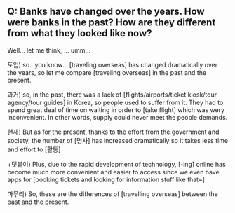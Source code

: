 ## Q: Banks have changed over the years. How were banks in the past? How are they different from what they looked like now?

Well... let me think, ... umm...

도입) so.. you know... [traveling overseas] has changed dramatically over the years, so let me compare [traveling overseas] in the past and the present.

과거) so, in the past, there was a lack of [flights/airports/ticket kiosk/tour agency/tour guides] in Korea, so people used to suffer from it. They had to spend great deal of time on waiting in order to [take flight] which was wery inconvenient. In other words, supply could never meet the people demands.

현재) But as for the present, thanks to the effort from the government and society, the number of [명사] has increased dramatically so it takes less time and effort to [활동]

+덧붙여) Plus, due to the rapid development of technology, [-ing] online has become much more convenient and easier to access since we even have apps for [booking tickets and looking for information stuff like that~]

마무리) So, these are the differences of [travelling overseas] between the past and the present.
